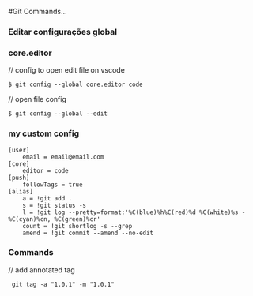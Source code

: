 #Git Commands...

### Editar configurações global

### core.editor

// config to open edit file on vscode

` $ git config --global core.editor code `


// open file config

` $ git config --global --edit `

### my custom config

```
[user]
	email = email@email.com
[core]
	editor = code
[push] 
	followTags = true
[alias]
    a = !git add .
	s = !git status -s
    l = !git log --pretty=format:'%C(blue)%h%C(red)%d %C(white)%s - %C(cyan)%cn, %C(green)%cr'
	count = !git shortlog -s --grep 
	amend = !git commit --amend --no-edit 
```


### Commands

// add annotated tag
```
 git tag -a "1.0.1" -m "1.0.1"
```
